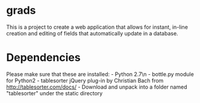 grads
=====

This is a project to create a web application that allows for instant, in-line creation and editing of fields that automatically update in a database.



Dependencies
============
Please make sure that these are installed:
    - Python 2.7\n
    - bottle.py module for Python2
    - tablesorter jQuery plug-in by Christian Bach from http://tablesorter.com/docs/
        - Download and unpack into a folder named "tablesorter" under the static directory

